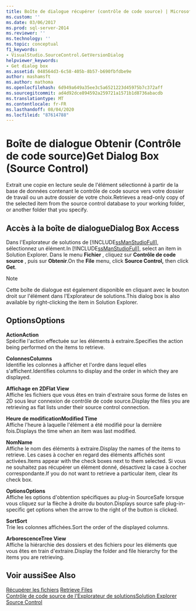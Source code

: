 ```yaml
---
title: Boîte de dialogue récupérer (contrôle de code source) | Microsoft Docs
ms.custom: ''
ms.date: 03/06/2017
ms.prod: sql-server-2014
ms.reviewer: ''
ms.technology: ''
ms.topic: conceptual
f1_keywords:
- VisualStudio.SourceControl.GetVersionDialog
helpviewer_keywords:
- Get dialog box
ms.assetid: 048564d3-6c58-405b-8b57-b690fbfdbe9e
author: mashamsft
ms.author: mathoma
ms.openlocfilehash: 6d949a649a35ee3c5a6521223d45975b7c372aff
ms.sourcegitcommit: ad4d92dce894592a259721a1571b1d8736abacdb
ms.translationtype: MT
ms.contentlocale: fr-FR
ms.lasthandoff: 08/04/2020
ms.locfileid: "87614788"
---
```

# <a name="get-dialog-box-source-control"></a><span data-ttu-id="89e51-102">Boîte de dialogue Obtenir (Contrôle de code source)</span><span class="sxs-lookup"><span data-stu-id="89e51-102">Get Dialog Box (Source Control)</span></span>
  <span data-ttu-id="89e51-103">Extrait une copie en lecture seule de l'élément sélectionné à partir de la base de données contenant le contrôle de code source vers votre dossier de travail ou un autre dossier de votre choix.</span><span class="sxs-lookup"><span data-stu-id="89e51-103">Retrieves a read-only copy of the selected item from the source control database to your working folder, or another folder that you specify.</span></span>  
  
## <a name="dialog-box-access"></a><span data-ttu-id="89e51-104">Accès à la boîte de dialogue</span><span class="sxs-lookup"><span data-stu-id="89e51-104">Dialog Box Access</span></span>  
 <span data-ttu-id="89e51-105">Dans l'Explorateur de solutions de [!INCLUDE[ssManStudioFull](../includes/ssmanstudiofull-md.md)], sélectionnez un élément.</span><span class="sxs-lookup"><span data-stu-id="89e51-105">In [!INCLUDE[ssManStudioFull](../includes/ssmanstudiofull-md.md)], select an item in Solution Explorer.</span></span> <span data-ttu-id="89e51-106">Dans le menu **Fichier** , cliquez sur **Contrôle de code source** , puis sur **Obtenir**.</span><span class="sxs-lookup"><span data-stu-id="89e51-106">On the **File** menu, click **Source Control,** then click **Get**.</span></span>  
  
> [!NOTE]  
>  <span data-ttu-id="89e51-107">Cette boîte de dialogue est également disponible en cliquant avec le bouton droit sur l'élément dans l'Explorateur de solutions.</span><span class="sxs-lookup"><span data-stu-id="89e51-107">This dialog box is also available by right-clicking the item in Solution Explorer.</span></span>  
  
## <a name="options"></a><span data-ttu-id="89e51-108">Options</span><span class="sxs-lookup"><span data-stu-id="89e51-108">Options</span></span>  
 <span data-ttu-id="89e51-109">**Action**</span><span class="sxs-lookup"><span data-stu-id="89e51-109">**Action**</span></span>  
 <span data-ttu-id="89e51-110">Spécifie l'action effectuée sur les éléments à extraire.</span><span class="sxs-lookup"><span data-stu-id="89e51-110">Specifies the action being performed on the items to retrieve.</span></span>  
  
 <span data-ttu-id="89e51-111">**Colonnes**</span><span class="sxs-lookup"><span data-stu-id="89e51-111">**Columns**</span></span>  
 <span data-ttu-id="89e51-112">Identifie les colonnes à afficher et l'ordre dans lequel elles s'affichent.</span><span class="sxs-lookup"><span data-stu-id="89e51-112">Identifies columns to display and the order in which they are displayed.</span></span>  
  
 <span data-ttu-id="89e51-113">**Affichage en 2D**</span><span class="sxs-lookup"><span data-stu-id="89e51-113">**Flat View**</span></span>  
 <span data-ttu-id="89e51-114">Affiche les fichiers que vous êtes en train d'extraire sous forme de listes en 2D sous leur connexion de contrôle de code source.</span><span class="sxs-lookup"><span data-stu-id="89e51-114">Display the files you are retrieving as flat lists under their source control connection.</span></span>  
  
 <span data-ttu-id="89e51-115">**Heure de modification**</span><span class="sxs-lookup"><span data-stu-id="89e51-115">**Modified Time**</span></span>  
 <span data-ttu-id="89e51-116">Affiche l'heure à laquelle l'élément a été modifié pour la dernière fois.</span><span class="sxs-lookup"><span data-stu-id="89e51-116">Displays the time when an item was last modified.</span></span>  
  
 <span data-ttu-id="89e51-117">**Nom**</span><span class="sxs-lookup"><span data-stu-id="89e51-117">**Name**</span></span>  
 <span data-ttu-id="89e51-118">Affiche le nom des éléments à extraire.</span><span class="sxs-lookup"><span data-stu-id="89e51-118">Display the names of the items to retrieve.</span></span> <span data-ttu-id="89e51-119">Les cases à cocher en regard des éléments affichés sont activées.</span><span class="sxs-lookup"><span data-stu-id="89e51-119">Items appear with the check boxes next to them selected.</span></span> <span data-ttu-id="89e51-120">Si vous ne souhaitez pas récupérer un élément donné, désactivez la case à cocher correspondante.</span><span class="sxs-lookup"><span data-stu-id="89e51-120">If you do not want to retrieve a particular item, clear its check box.</span></span>  
  
 <span data-ttu-id="89e51-121">**Options**</span><span class="sxs-lookup"><span data-stu-id="89e51-121">**Options**</span></span>  
 <span data-ttu-id="89e51-122">Affiche les options d'obtention spécifiques au plug-in SourceSafe lorsque vous cliquez sur la flèche à droite du bouton.</span><span class="sxs-lookup"><span data-stu-id="89e51-122">Displays source safe plug-in-specific get options when the arrow to the right of the button is clicked.</span></span>  
  
 <span data-ttu-id="89e51-123">**Sort**</span><span class="sxs-lookup"><span data-stu-id="89e51-123">**Sort**</span></span>  
 <span data-ttu-id="89e51-124">Trie les colonnes affichées.</span><span class="sxs-lookup"><span data-stu-id="89e51-124">Sort the order of the displayed columns.</span></span>  
  
 <span data-ttu-id="89e51-125">**Arborescence**</span><span class="sxs-lookup"><span data-stu-id="89e51-125">**Tree View**</span></span>  
 <span data-ttu-id="89e51-126">Affiche la hiérarchie des dossiers et des fichiers pour les éléments que vous êtes en train d'extraire.</span><span class="sxs-lookup"><span data-stu-id="89e51-126">Display the folder and file hierarchy for the items you are retrieving.</span></span>  
  
## <a name="see-also"></a><span data-ttu-id="89e51-127">Voir aussi</span><span class="sxs-lookup"><span data-stu-id="89e51-127">See Also</span></span>  
 <span data-ttu-id="89e51-128">[Récupérer les fichiers](../../2014/database-engine/retrieve-files.md) </span><span class="sxs-lookup"><span data-stu-id="89e51-128">[Retrieve Files](../../2014/database-engine/retrieve-files.md) </span></span>  
 [<span data-ttu-id="89e51-129">Contrôle de code source de l'Explorateur de solutions</span><span class="sxs-lookup"><span data-stu-id="89e51-129">Solution Explorer Source Control</span></span>](../../2014/database-engine/solution-explorer-source-control.md)  
  
  
